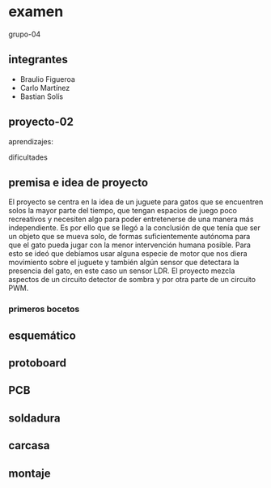 # examen

grupo-04

## integrantes
- Braulio Figueroa
- Carlo Martínez
- Bastian Solís

## proyecto-02

aprendizajes: 

dificultades

## premisa e idea de proyecto

El proyecto se centra en la idea de un juguete para gatos que se encuentren solos la mayor parte del tiempo, que tengan espacios de juego poco recreativos y necesiten algo para poder entretenerse de una manera más independiente. Es por ello que se llegó a la conclusión de que tenía que ser un objeto que se mueva solo, de formas suficientemente autónoma para que el gato pueda jugar con la menor intervención humana posible. Para esto se ideó que debíamos usar alguna especie de motor que nos diera movimiento sobre el juguete y también algún sensor que detectara la presencia del gato, en este caso un sensor LDR. El proyecto mezcla aspectos de un circuito detector de sombra y por otra parte de un circuito PWM.

### primeros bocetos



## esquemático

## protoboard

## PCB

## soldadura

## carcasa

## montaje

